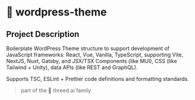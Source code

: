 # 🌱 wordpress-theme

## Project Description

Boilerplate WordPress Theme structure to support development of JavaScript frameworks: React, Vue, Vanilla, TypeScript, supporting Vite, NextJS, Nuxt, Gatsby, and JSX/TSX Components (like MUI), CSS (like Tailwind + Unity), data APIs (like REST and GraphQL).

Supports TSC, ESLint + Prettier code definitions and formatting standards.

> part of the 🌱 threed.ai family
